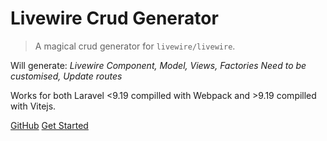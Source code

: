 
# Livewire Crud Generator

> A magical crud generator for `livewire/livewire`.

Will generate: *Livewire Component, Model, Views, Factories *Need to be customised*, Update routes*

Works for both Laravel <9.19 compilled with Webpack and >9.19 compilled with Vitejs.

[GitHub](https:github.com/flightsadmin/livewire-crud)
[Get Started](installation.md)